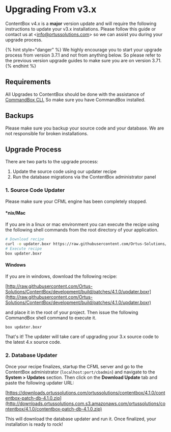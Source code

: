 # Upgrading From v3.x

ContentBox v4.x is a **major** version update and will require the following instructions to update your v3.x installations.  Please follow this guide or contact us at &lt;info@ortussolutions.com&gt; so we can assist you during your upgrade process.

{% hint style="danger" %}
We highly encourage you to start your upgrade process from version 3.7.1 and not from anything below. So please refer to the previous version upgrade guides to make sure you are on version 3.71.
{% endhint %}

## Requirements

All Upgrades to ContentBox should be done with the assistance of [CommandBox CLI.](https://www.ortussolutions.com/products/commandbox) So make sure you have CommandBox installed.

## Backups

Please make sure you backup your source code and your database.  We are not responsible for broken installations.

## Upgrade Process

There are two parts to the upgrade process:

1. Update the source code using our updater recipe
2. Run the database migrations via the ContentBox administrator panel

### 1. Source Code Updater

Please make sure your CFML engine has been completely stopped.

#### \*nix/Mac

If you are in a linux or mac environment you can execute the recipe using the following shell commands from the root directory of your application.

```bash
# Download recipe
curl -o updater.boxr https://raw.githubusercontent.com/Ortus-Solutions/ContentBox/development/build/patches/4.1.0/updater.boxr
# Execute recipe
box updater.boxr
```

#### Windows

If you are in windows, download the following recipe:  

[http://raw.githubusercontent.com/Ortus-Solutions/ContentBox/development/build/patches/4.1.0/updater.boxr](http://raw.githubusercontent.com/Ortus-Solutions/ContentBox/development/build/patches/4.1.0/updater.boxr) 

and place it in the root of your project.  Then issue the following CommandBox shell command to execute it.

```bash
box updater.boxr
```

That's it! The updater will take care of upgrading your 3.x source code to the latest 4.x source code.

### 2. Database Updater

Once your recipe finalizes, startup the CFML server and go to the ContentBox administrator \(`localhost:port/cbadmin`\) and navigate to the **System &gt; Updates** section.  Then click on the **Download Update** tab and paste the following updater URL:

[https://downloads.ortussolutions.com/ortussolutions/contentbox/4.1.0/contentbox-patch-db-4.1.0.zip](http://downloads.ortussolutions.com.s3.amazonaws.com/ortussolutions/contentbox/4.1.0/contentbox-patch-db-4.1.0.zip)

This will download the database updater and run it.  Once finalized, your installation is ready to rock!



